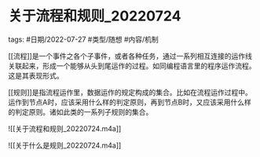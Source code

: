 # 关于流程和规则_20220724

tags: #日期/2022-07-27 #类型/随想 #内容/机制 

[[流程]]是一个事件之各个子事件，或者各种任务，通过一系列相互连接的运作线关联起来，形成一个能够从头到尾运作的过程。如同编程语言里的程序运作流程。这是其表现形式。

[[规则]]是指流程运作里，数据运作的规定构成的集合。比如在流程运作过程中。运作到节点A时，应该采用什么样的判定原则，再到节点B时，又应该采用什么样的判定原则。诸如此类的一系列子规则的集合。


![[关于流程和规则_20220724.m4a]]


![[关于什么是规则_20220724.m4a]]